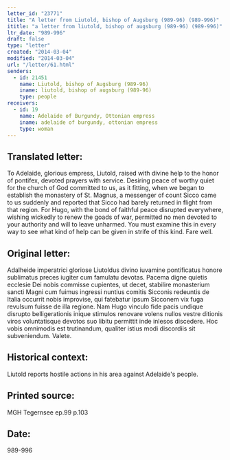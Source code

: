 ```yaml
---
letter_id: "23771"
title: "A letter from Liutold, bishop of Augsburg (989-96) (989-996)"
ititle: "a letter from liutold, bishop of augsburg (989-96) (989-996)"
ltr_date: "989-996"
draft: false
type: "letter"
created: "2014-03-04"
modified: "2014-03-04"
url: "/letter/61.html"
senders:
  - id: 21451
    name: Liutold, bishop of Augsburg (989-96)
    iname: liutold, bishop of augsburg (989-96)
    type: people
receivers:
  - id: 19
    name: Adelaide of Burgundy, Ottonian empress
    iname: adelaide of burgundy, ottonian empress
    type: woman
---
```

<h2> Translated letter:</h2>To Adelaide, glorious empress, Liutold, raised with divine help to the honor of pontifex, devoted prayers with service.
Desiring peace of worthy quiet for the church of God committed to us, as it fitting, when we began to establish the monastery of St. Magnus, a messenger of count Sicco came to us suddenly and reported that Sicco had barely returned in flight from that region.  For Hugo, with the bond of faithful peace disrupted  everywhere, wishing wickedly to renew the goads of war, permitted no men devoted to your authority and will to leave unharmed.  You must examine this in every way to see what kind of help can be given in strife of this kind.
Fare well.
<h2 class="mt-4"> Original letter:</h2>Adalheide imperatrici gloriose Liutoldus divino iuvamine pontificatus honore sublimatus preces iugiter cum famulatu devotas.
Pacema digne quietis ecclesie Dei nobis commisse cupientes, ut decet, stabilire monasterium sancti Magni cum fuimus ingressi nuntius comitis Sicconis redeuntis de Italia occurrit nobis improvise, qui fatebatur ipsum Sicconem vix fuga revulsum fuisse de illa regione. Nam Hugo vinculo fide pacis undique disrupto belligerationis inique stimulos renovare volens nullos vestre ditionis viros voluntatisque devotos suo libitu permittit inde inlesos discedere. Hoc vobis omnimodis est trutinandum, qualiter istius modi discordiis sit subveniendum. Valete.
<h2 class="mt-4"> Historical context:</h2>Liutold reports hostile actions in his area against Adelaide's people.
<h2 class="mt-4"> Printed source:</h2>MGH Tegernsee ep.99 p.103
<h2 class="mt-4"> Date:</h2>989-996